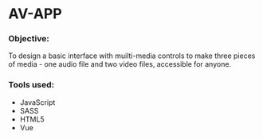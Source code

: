 # AV-APP

### Objective:
To design a basic interface with muilti-media controls to make three pieces of media - one audio file and two video files, accessible for anyone.

### Tools used:
* JavaScript
* SASS
* HTML5
* Vue
